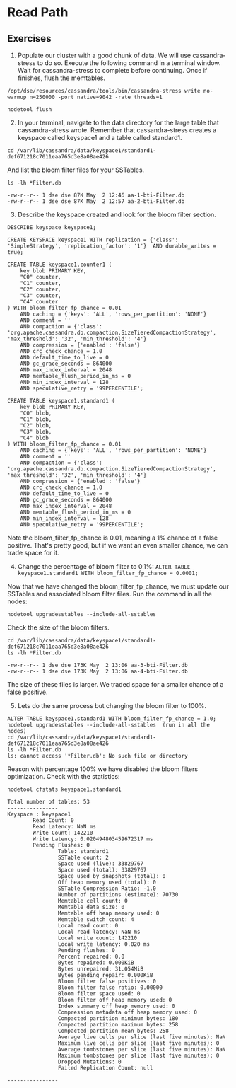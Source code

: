 # Read Path

## Exercises

1. Populate our cluster with a good chunk of data. We will use cassandra-stress to do so. Execute the following command in a terminal window. Wait for cassandra-stress to complete before continuing. Once if finishes, flush the memtables.

```
/opt/dse/resources/cassandra/tools/bin/cassandra-stress write no-warmup n=250000 -port native=9042 -rate threads=1

nodetool flush
```

2. In your terminal, navigate to the data directory for the large table that cassandra-stress wrote. Remember that cassandra-stress creates a keyspace called keyspace1 and a table called standard1. 

```
cd /var/lib/cassandra/data/keyspace1/standard1-def671218c7011eaa765d3e8a08ae426
```

And list the bloom filter files for your SSTables. 

```
ls -lh *Filter.db

-rw-r--r-- 1 dse dse 87K May  2 12:46 aa-1-bti-Filter.db
-rw-r--r-- 1 dse dse 87K May  2 12:57 aa-2-bti-Filter.db
```

3. Describe the keyspace created and look for the bloom filter section.

```
DESCRIBE keyspace keyspace1;

CREATE KEYSPACE keyspace1 WITH replication = {'class': 'SimpleStrategy', 'replication_factor': '1'}  AND durable_writes = true;

CREATE TABLE keyspace1.counter1 (
    key blob PRIMARY KEY,
    "C0" counter,
    "C1" counter,
    "C2" counter,
    "C3" counter,
    "C4" counter
) WITH bloom_filter_fp_chance = 0.01
    AND caching = {'keys': 'ALL', 'rows_per_partition': 'NONE'}
    AND comment = ''
    AND compaction = {'class': 'org.apache.cassandra.db.compaction.SizeTieredCompactionStrategy', 'max_threshold': '32', 'min_threshold': '4'}
    AND compression = {'enabled': 'false'}
    AND crc_check_chance = 1.0
    AND default_time_to_live = 0
    AND gc_grace_seconds = 864000
    AND max_index_interval = 2048
    AND memtable_flush_period_in_ms = 0
    AND min_index_interval = 128
    AND speculative_retry = '99PERCENTILE';

CREATE TABLE keyspace1.standard1 (
    key blob PRIMARY KEY,
    "C0" blob,
    "C1" blob,
    "C2" blob,
    "C3" blob,
    "C4" blob
) WITH bloom_filter_fp_chance = 0.01
    AND caching = {'keys': 'ALL', 'rows_per_partition': 'NONE'}
    AND comment = ''
    AND compaction = {'class': 'org.apache.cassandra.db.compaction.SizeTieredCompactionStrategy', 'max_threshold': '32', 'min_threshold': '4'}
    AND compression = {'enabled': 'false'}
    AND crc_check_chance = 1.0
    AND default_time_to_live = 0
    AND gc_grace_seconds = 864000
    AND max_index_interval = 2048
    AND memtable_flush_period_in_ms = 0
    AND min_index_interval = 128
    AND speculative_retry = '99PERCENTILE';
```

Note the bloom_filter_fp_chance is 0.01, meaning a 1% chance of a false positive. That's pretty good, but if we want an even smaller chance, we can trade space for it.

4. Change the percentage of bloom filter to 0.1%: `ALTER TABLE keyspace1.standard1 WITH bloom_filter_fp_chance = 0.0001;`

Now that we have changed the bloom_filter_fp_chance, we must update our SSTables and associated bloom filter files. Run the command in all the nodes:

```
nodetool upgradesstables --include-all-sstables
```

Check the size of the bloom filters. 

```
cd /var/lib/cassandra/data/keyspace1/standard1-def671218c7011eaa765d3e8a08ae426
ls -lh *Filter.db

-rw-r--r-- 1 dse dse 173K May  2 13:06 aa-3-bti-Filter.db
-rw-r--r-- 1 dse dse 173K May  2 13:06 aa-4-bti-Filter.db
```

The size of these files is larger. We traded space for a smaller chance of a false positive.

5. Lets do the same process but changing the bloom filter to 100%. 

```
ALTER TABLE keyspace1.standard1 WITH bloom_filter_fp_chance = 1.0;
nodetool upgradesstables --include-all-sstables  (run in all the nodes)
cd /var/lib/cassandra/data/keyspace1/standard1-def671218c7011eaa765d3e8a08ae426
ls -lh *Filter.db
ls: cannot access '*Filter.db': No such file or directory
```

Reason with percentage 100% we have disabled the bloom filters optimization. Check with the statistics:

```
nodetool cfstats keyspace1.standard1

Total number of tables: 53
----------------
Keyspace : keyspace1
        Read Count: 0
        Read Latency: NaN ms
        Write Count: 142210
        Write Latency: 0.020494803459672317 ms
        Pending Flushes: 0
                Table: standard1
                SSTable count: 2
                Space used (live): 33829767
                Space used (total): 33829767
                Space used by snapshots (total): 0
                Off heap memory used (total): 0
                SSTable Compression Ratio: -1.0
                Number of partitions (estimate): 70730
                Memtable cell count: 0
                Memtable data size: 0
                Memtable off heap memory used: 0
                Memtable switch count: 4
                Local read count: 0
                Local read latency: NaN ms
                Local write count: 142210
                Local write latency: 0.020 ms
                Pending flushes: 0
                Percent repaired: 0.0
                Bytes repaired: 0.000KiB
                Bytes unrepaired: 31.054MiB
                Bytes pending repair: 0.000KiB
                Bloom filter false positives: 0
                Bloom filter false ratio: 0.00000
                Bloom filter space used: 0
                Bloom filter off heap memory used: 0
                Index summary off heap memory used: 0
                Compression metadata off heap memory used: 0
                Compacted partition minimum bytes: 180
                Compacted partition maximum bytes: 258
                Compacted partition mean bytes: 258
                Average live cells per slice (last five minutes): NaN
                Maximum live cells per slice (last five minutes): 0
                Average tombstones per slice (last five minutes): NaN
                Maximum tombstones per slice (last five minutes): 0
                Dropped Mutations: 0
                Failed Replication Count: null

----------------
```
